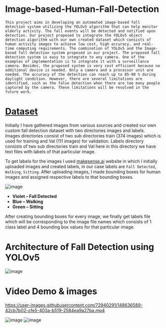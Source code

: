 # Image-based-Human-Fall-Detection

```This project aims in developing an automated image-based fall detection system utilizing the YOLOv5 algorithm that can help monitor elderly activity. The fall events will be detected and notified upon detection. Our project proposed to integrate the YOLOv5 object detection algorithm with our own created dataset which consists of human activity images to achieve low cost, high accuracy, and real-time computing requirements. The combination of YOLOv5 and the Image-based fall detection system proposed in our project. The proposed fall detection system is easy to integrate to any camera. One of the examples of implementation is to integrate it with a surveillance camera. Besides, the proposed system is very cost efficient because no additional device is needed. Only a camera and a processor unit are needed. The accuracy of the detection can reach up to 85-90 % during daylight condition. However, there are several limitations are identified, such as the false detection when there are too many people captured by the camera. These limitations will be resolved in the future work.```

# [Dataset](https://www.kaggle.com/uttejkumarkandagatla/fall-detection-dataset)

Initially I have gathered images from various sources and created our own custom fall detection dataset with two directories images and labels. Images directories consist of    two sub directories train (374 images) which is used for training and Val (111 images) for validation. Labels directory consists of two sub directories train and Val here in this directory we have text files with labels of that particular image. 

To get labels for the images I used [makesense.ai](https://www.makesense.ai/) website in which I initially uploaded images and created labels, in our case labels are `Fall Detected`, `Walking`, `Sitting`. After uploading images, I made bounding boxes for human images and assigned respective labels to that bounding boxes.

![image](https://user-images.githubusercontent.com/72940291/148635778-aded7451-3fd2-4f90-b468-1c00c2f35af7.png)

- **Violet – Fall Detected**
- **Blue –  Walking**
- **Green – Sitting**

After creating bounding boxes for every image, we finally get labels file which will be corresponding to the image file names which consists of 1 class label and 4 bounding box values for that particular image.

# Architecture of Fall Detection using YOLOv5
![image](https://user-images.githubusercontent.com/72940291/148636074-d4b6f9a9-8544-434b-9836-c0837e446df3.png)

# Video Demo & images

https://user-images.githubusercontent.com/72940291/148636589-42cb7b02-cfe5-403a-b519-2584ea9a27ba.mp4

![image](https://user-images.githubusercontent.com/72940291/148636087-402096eb-d8a8-42b9-b35f-39e16a3a8fc9.png)
![image](https://user-images.githubusercontent.com/72940291/148636089-3c6853e2-8385-4ade-afac-2f831d1f2475.png)
